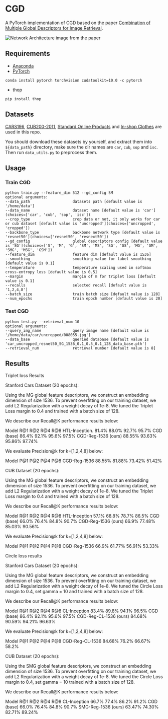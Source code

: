 # CGD
A PyTorch implementation of CGD based on the paper [Combination of Multiple Global Descriptors for Image Retrieval](https://arxiv.org/abs/1903.10663v3).

![Network Architecture image from the paper](results/structure.png)

## Requirements
- [Anaconda](https://www.anaconda.com/download/)
- [PyTorch](https://pytorch.org)
```
conda install pytorch torchvision cudatoolkit=10.0 -c pytorch
```
- thop
```
pip install thop
```

## Datasets
[CARS196](http://ai.stanford.edu/~jkrause/cars/car_dataset.html), [CUB200-2011](http://www.vision.caltech.edu/visipedia/CUB-200-2011.html), 
[Standard Online Products](http://cvgl.stanford.edu/projects/lifted_struct/) and 
[In-shop Clothes](http://mmlab.ie.cuhk.edu.hk/projects/DeepFashion/InShopRetrieval.html) are used in this repo.

You should download these datasets by yourself, and extract them into `${data_path}` directory, make sure the dir names are 
`car`, `cub`, `sop` and `isc`. Then run `data_utils.py` to preprocess them.

## Usage
### Train CGD
```
python train.py --feature_dim 512 --gd_config SM
optional arguments:
--data_path                   datasets path [default value is '/home/data']
--data_name                   dataset name [default value is 'car'](choices=['car', 'cub', 'sop', 'isc'])
--crop_type                   crop data or not, it only works for car or cub dataset [default value is 'uncropped'](choices=['uncropped', 'cropped'])
--backbone_type               backbone network type [default value is 'resnet50'](choices=['resnet50', 'resnext50'])
--gd_config                   global descriptors config [default value is 'SG'](choices=['S', 'M', 'G', 'SM', 'MS', 'SG', 'GS', 'MG', 'GM', 'SMG', 'MSG', 'GSM'])
--feature_dim                 feature dim [default value is 1536]
--smoothing                   smoothing value for label smoothing [default value is 0.1]
--temperature                 temperature scaling used in softmax cross-entropy loss [default value is 0.5]
--margin                      margin of m for triplet loss [default value is 0.1]
--recalls                     selected recall [default value is '1,2,4,8']
--batch_size                  train batch size [default value is 128]
--num_epochs                  train epoch number [default value is 20]
```

### Test CGD
```
python test.py --retrieval_num 10
optional arguments:
--query_img_name              query image name [default value is '/home/data/car/uncropped/008055.jpg']
--data_base                   queried database [default value is 'car_uncropped_resnet50_SG_1536_0.1_0.5_0.1_128_data_base.pth']
--retrieval_num               retrieval number [default value is 8]
```

## Results


Triplet loss Results

Stanford Cars Dataset (20 epochs):

Using the MG global feature descriptors, we construct an embedding dimension of size 1536. To prevent overfitting on our training dataset, we add L2 Regularization with a weight decay of 1e-8. We tuned the Triplet Loss margin to 0.4 and trained with a batch size of 128. 


We describe our Recall@K performance results below:

Model	                R@1    R@2    R@4    R@8
HTL-Inception.        81.4%  88.0%  92.7%  95.7%
CGD (base)            86.4%  92.1%  95.6%  97.5%
CGD-Reg-1536 (ours)   88.55% 93.63% 95.86% 97.74%


We evaluate Precision@k for k=[1,2,4,8] below:

Model         P@1     P@2     P@4     P@8
CGD-Reg-1536  88.55%  81.88%  73.42%  51.42%


CUB Dataset (20 epochs):

Using the MG global feature descriptors, we construct an embedding dimension of size 1536.  To prevent overfitting on our training dataset, we add L2 Regularization with a weight decay of 1e-8. We tuned the Triplet Loss margin to 0.4 and trained with a batch size of 128. 


We describe our Recall@K performance results below:

Model                  R@1    R@2    R@4    R@8
HTL-Inception          57.1%  68.8%  78.7%  86.5%
CGD (base)             66.0%  76.4%  84.8%  90.7%
CGD-Reg-1536 (ours)    66.9%  77.48% 85.03% 90.56%



We evaluate Precision@k for k=[1,2,4,8] below:

Model                P@1    P@2     P@4     P@8
CGD-Reg-1536         66.9%  61.77%  56.91%  53.33%



Circle loss results

Stanford Cars Dataset (20 epochs):

Using the MG global feature descriptors, we construct an embedding dimension of size 1536.  To prevent overfitting on our training dataset, we add L2 Regularization with a weight decay of 1e-8. We tuned the Circle Loss margin to 0.4, set gamma = 10 and trained with a batch size of 128.


We describe our Recall@K performance results below:

Model                           R@1     R@2    R@4    R@8
CL-Inception                    83.4%   89.8%  94.1%  96.5%
CGD (base)                      86.4%   92.1%  95.6%  97.5%
CGD-Reg-CL-1536 (ours)          84.68%  90.59% 94.21% 96.63%



We evaluate Precision@k for k=[1,2,4,8] below:

Model            P@1     P@2    P@4    P@8
CGD-Reg-CL-1536  84.68%  76.2%  66.67% 58.2%


CUB Dataset (20 epochs):

Using the SMG global feature descriptors, we construct an embedding dimension of size 1536.  To prevent overfitting on our training dataset, we add L2 Regularization with a weight decay of 1e-8. We tuned the Circle Loss margin to 0.4, set gamma = 10 trained with a batch size of 128.


We describe our Recall@K performance results below:

Model               R@1   R@2   R@4   R@8
CL-Inception	       66.7%	77.4%	86.2%	91.2%
CGD (base)	         66.0%	76.4%	84.8%	90.7%
SMG-Reg-1536 (ours)	63.47%	74.30%	82.71%	89.24%

